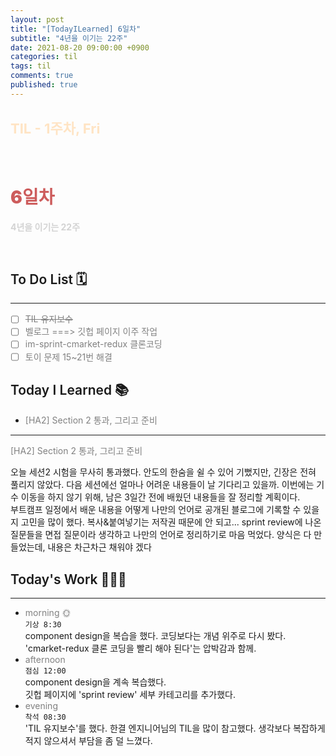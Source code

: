 ```yaml
---
layout: post
title: "[TodayILearned] 6일차"
subtitle: "4년을 이기는 22주"
date: 2021-08-20 09:00:00 +0900
categories: til
tags: til
comments: true
published: true
---
```


## <span style="color:Bisque;font-size: 22px">TIL - 1주차, Fri</span>

<br />

# **<span style="font-weight:900;color:indianred">6일차</span>**

**<span style="color:lightgray">4년을 이기는 22주</span>**

<br />

## <span style="font-weight:600">To Do List</span> 🗓

---

- [ ] <span style="color:gray">~~TIL 유지보수~~</span>
- [ ] <span style="color:gray">벨로그 ===> 깃헙 페이지 이주 작업</span>
- [ ] <span style="color:gray">im-sprint-cmarket-redux 클론코딩</span>
- [ ] <span style="color:gray">토이 문제 15~21번 해결</span>

## <span style="font-weight:600">Today I Learned</span> 📚

- <span style="color:gray">[HA2] Section 2 통과, 그리고 준비</span>

---

<span style="color:gray">[HA2] Section 2 통과, 그리고 준비</span>

오늘 세션2 시험을 무사히 통과했다.
안도의 한숨을 쉴 수 있어 기뻤지만, 긴장은 전혀 풀리지 않았다.
다음 세션에선 얼마나 어려운 내용들이 날 기다리고 있을까.
이번에는 기수 이동을 하지 않기 위해, 남은 3일간 전에 배웠던 내용들을 잘 정리할 계획이다.
<br>
부트캠프 일정에서 배운 내용을 어떻게 나만의 언어로 공개된 블로그에 기록할 수 있을지 고민을 많이 했다. 복사&붙여넣기는 저작권 때문에 안 되고... sprint review에 나온 질문들을 면접 질문이라 생각하고 나만의 언어로 정리하기로 마음 먹었다. 양식은 다 만들었는데, 내용은 차근차근 채워야 겠다

## <span style="font-weight:600">Today's Work</span> 🧗🏻‍♂️

---

- <span style="color:gray">morning 🌞</span> <br>
  `기상 8:30` <br>
  component design을 복습을 했다. 코딩보다는 개념 위주로 다시 봤다.
  'cmarket-redux 클론 코딩을 빨리 해야 된다'는 압박감과 함께.
- <span style="color:gray">afternoon</span> <br>
  `점심 12:00`<br>
  component design을 계속 복습했다. <br>
  깃헙 페이지에 'sprint review' 세부 카테고리를 추가했다.
- <span style="color:gray">evening</span> <br>
  `착석 08:30`<br>
  'TIL 유지보수'를 했다. 한결 엔지니어님의 TIL을 많이 참고했다. 생각보다 복잡하게 적지 않으셔서 부담을 좀 덜 느꼈다.
